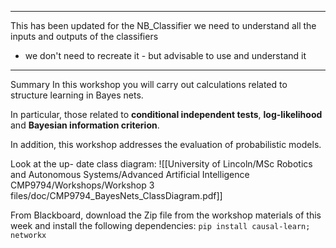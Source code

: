 ___
This has been updated for the NB_Classifier
we need to understand all the inputs and outputs of the classifiers
- we don't need to recreate it - but advisable to use and understand it
___
Summary
In this workshop you will carry out calculations related to structure learning in Bayes nets. 

In particular, those related to **conditional independent tests**, **log-likelihood** and **Bayesian information criterion**. 

In addition, this workshop addresses the evaluation of probabilistic models. 

Look at the up- date class diagram:
![[University of Lincoln/MSc Robotics and Autonomous Systems/Advanced Artificial Intelligence CMP9794/Workshops/Workshop 3 files/doc/CMP9794_BayesNets_ClassDiagram.pdf]]


From Blackboard, download the Zip file from the workshop materials of this week and install the following dependencies: 
`pip install causal-learn; networkx`
